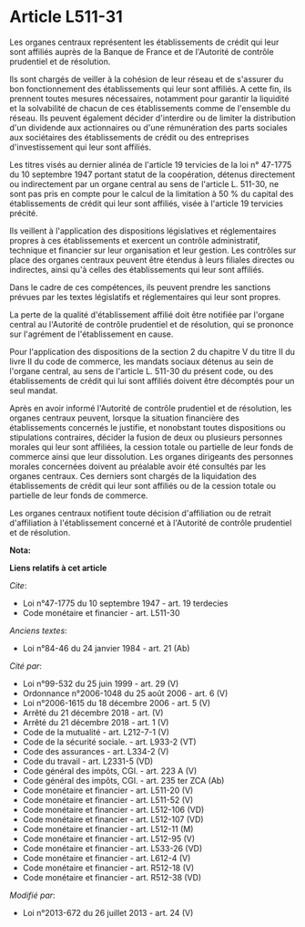 # Article L511-31

Les organes centraux représentent les établissements de crédit qui leur sont affiliés auprès de la Banque de France et de
l'Autorité de contrôle prudentiel et de résolution. 

Ils sont chargés de veiller à la cohésion de leur réseau et de s'assurer du bon fonctionnement des établissements qui leur
sont affiliés. A cette fin, ils prennent toutes mesures nécessaires, notamment pour garantir la liquidité et la solvabilité
de chacun de ces établissements comme de l'ensemble du réseau. Ils peuvent également décider d'interdire ou de limiter la
distribution d'un dividende aux actionnaires ou d'une rémunération des parts sociales aux sociétaires des établissements de
crédit ou des entreprises d'investissement qui leur sont affiliés. 

Les titres visés au dernier alinéa de l'article 19 tervicies de la loi n° 47-1775 du 10 septembre 1947 portant statut de la
coopération, détenus directement ou indirectement par un organe central au sens de l'article L. 511-30, ne sont pas pris en
compte pour le calcul de la limitation à 50 % du capital des établissements de crédit qui leur sont affiliés, visée à
l'article 19 tervicies précité. 

Ils veillent à l'application des dispositions législatives et réglementaires propres à ces établissements et exercent un
contrôle administratif, technique et financier sur leur organisation et leur gestion. Les contrôles sur place des organes
centraux peuvent être étendus à leurs filiales directes ou indirectes, ainsi qu'à celles des établissements qui leur sont
affiliés. 

Dans le cadre de ces compétences, ils peuvent prendre les sanctions prévues par les textes législatifs et réglementaires qui
leur sont propres. 

La perte de la qualité d'établissement affilié doit être notifiée par l'organe central au l'Autorité de contrôle prudentiel
et de résolution, qui se prononce sur l'agrément de l'établissement en cause. 

Pour l'application des dispositions de la section 2 du chapitre V du titre II du livre II du code de commerce, les mandats
sociaux détenus au sein de l'organe central, au sens de l'article L. 511-30 du présent code, ou des établissements de crédit
qui lui sont affiliés doivent être décomptés pour un seul mandat. 

Après en avoir informé l'Autorité de contrôle prudentiel et de résolution, les organes centraux peuvent, lorsque la situation
financière des établissements concernés le justifie, et nonobstant toutes dispositions ou stipulations contraires, décider la
fusion de deux ou plusieurs personnes morales qui leur sont affiliées, la cession totale ou partielle de leur fonds de
commerce ainsi que leur dissolution. Les organes dirigeants des personnes morales concernées doivent au préalable avoir été
consultés par les organes centraux. Ces derniers sont chargés de la liquidation des établissements de crédit qui leur sont
affiliés ou de la cession totale ou partielle de leur fonds de commerce. 

Les organes centraux notifient toute décision d'affiliation ou de retrait d'affiliation à l'établissement concerné et à
l'Autorité de contrôle prudentiel et de résolution.

**Nota:**



**Liens relatifs à cet article**

_Cite_:

  - Loi n°47-1775 du 10 septembre 1947 - art. 19 terdecies
  - Code monétaire et financier - art. L511-30

_Anciens textes_:

  - Loi n°84-46 du 24 janvier 1984 - art. 21 (Ab)

_Cité par_:

  - Loi n°99-532 du 25 juin 1999 - art. 29 (V)
  - Ordonnance n°2006-1048 du 25 août 2006 - art. 6 (V)
  - Loi n°2006-1615 du 18 décembre 2006 - art. 5 (V)
  - Arrêté du 21 décembre 2018 - art. (V)
  - Arrêté du 21 décembre 2018 - art. 1 (V)
  - Code de la mutualité - art. L212-7-1 (V)
  - Code de la sécurité sociale. - art. L933-2 (VT)
  - Code des assurances - art. L334-2 (V)
  - Code du travail - art. L2331-5 (VD)
  - Code général des impôts, CGI. - art. 223 A (V)
  - Code général des impôts, CGI. - art. 235 ter ZCA (Ab)
  - Code monétaire et financier - art. L511-20 (V)
  - Code monétaire et financier - art. L511-52 (V)
  - Code monétaire et financier - art. L512-106 (VD)
  - Code monétaire et financier - art. L512-107 (VD)
  - Code monétaire et financier - art. L512-11 (M)
  - Code monétaire et financier - art. L512-95 (V)
  - Code monétaire et financier - art. L533-26 (VD)
  - Code monétaire et financier - art. L612-4 (V)
  - Code monétaire et financier - art. R512-18 (V)
  - Code monétaire et financier - art. R512-38 (VD)

_Modifié par_:

  - Loi n°2013-672 du 26 juillet 2013 - art. 24 (V)
